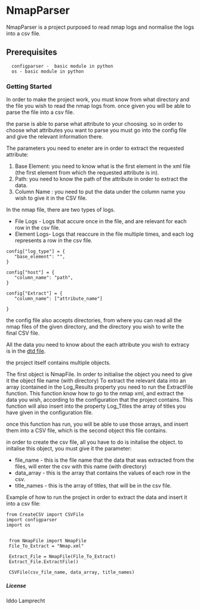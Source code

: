 # NmapParser

NmapParser is a project purposed to read nmap logs and normalise the logs into a csv file.


## Prerequisites
```
  configparser -  basic module in python
  os - basic module in python
```



### Getting Started

 In order to make the project work, you must know from what directory and the file you wish to read the nmap logs from.
 once given you will be able to parse the file into a csv file.
 
 the parse is able to parse what attribute to your choosing. 
 so in order to choose what attributes you want to parse you must go into the config file and give the relevant information there.
 
 The parameters you need to eneter are in order to extract the requested attribute: 
 1. Base Element: you need to know what is the first element in the xml file (the first element from which the requested attribute is in).
 2. Path: you need to know the path of the attribute in order to extract the data. 
 3. Column Name : you need to put the data under the column name you wish to give it in the CSV file.
 
  
 In the nmap file, there are two types of logs.
 - File Logs - Logs that accure once in the file, and are relevant for each row in the csv file.
 - Element Logs- Logs that reaccure in the file multiple times, and each log represents a row in the csv file.
 
 
 ```
 config["log_type"] = {
    "base_element": "",
}

config["host"] = {
    "column_name": "path",
}

config["Extract"] = {
    "column_name": ["attribute_name"]

}
 
```
the config file also accepts directories, from where you can read all the nmap files of the given directory, and the directory you wish to write the final CSV file.

 
All the data you need to know about the each attribute you wish to extracy is in the [dtd file](https://svn.nmap.org/nmap/docs/nmap.dtd).
 
the project itself contains multiple objects.

The first object is NmapFile.
In order to initialise the object you need to give it the object file name (with directory)
To extract the relevant data into an array (contained in the Log_Results property you need to run the ExtractFile function.
This function know how to go to the nmap xml, and extract the data you wish, according to the configuration that the project contains.
This function will also insert into the property Log_Titles the array of titles you have given in the configuration file.

once this function has run, you will be able to use those arrays, and insert them into a CSV file, which is the second object this file contains.

in order to create the csv file, all you have to do is initalise the object.
to initalise this object, you must give it the parameter:
- file_name - this is the file name that the data that was extracted from the files, will enter the csv with this name (with directory)
- data_array - this is the array that contains the values of each row in the csv.
- title_names - this is the array of titles, that will be in the csv file.



Example of how to run the project in order to extract the data and insert it into a csv file: 

```
from CreateCSV import CSVFile
import configparser 
import os
  
 
 from NmapFile import NmapFile
 File_To_Extract = "Nmap.xml"
  
 Extract_File = NmapFile(File_To_Extract)
 Extract_File.ExtractFile()

 CSVFile(csv_file_name, data_array, title_names)
  ```
  

##### License

Iddo Lamprecht

  
